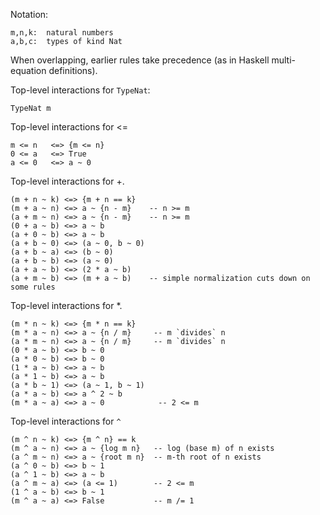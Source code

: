 
Notation:

```wiki
m,n,k:  natural numbers
a,b,c:  types of kind Nat
```


When overlapping, earlier rules take precedence (as in Haskell multi-equation definitions).


Top-level interactions for `TypeNat`:

```wiki
TypeNat m
```


Top-level interactions for \<=

```wiki
m <= n   <=> {m <= n}
0 <= a   <=> True
a <= 0   <=> a ~ 0
```


Top-level interactions for +.

```wiki
(m + n ~ k) <=> {m + n == k}
(m + a ~ n) <=> a ~ {n - m}    -- n >= m
(a + m ~ n) <=> a ~ {n - m}    -- n >= m
(0 + a ~ b) <=> a ~ b
(a + 0 ~ b) <=> a ~ b
(a + b ~ 0) <=> (a ~ 0, b ~ 0)
(a + b ~ a) <=> (b ~ 0)
(a + b ~ b) <=> (a ~ 0)
(a + a ~ b) <=> (2 * a ~ b)
(a + m ~ b) <=> (m + a ~ b)    -- simple normalization cuts down on some rules
```


Top-level interactions for \*.

```wiki
(m * n ~ k) <=> {m * n == k}
(m * a ~ n) <=> a ~ {n / m}     -- m `divides` n
(a * m ~ n) <=> a ~ {n / m}     -- m `divides` n
(0 * a ~ b) <=> b ~ 0
(a * 0 ~ b) <=> b ~ 0
(1 * a ~ b) <=> a ~ b
(a * 1 ~ b) <=> a ~ b
(a * b ~ 1) <=> (a ~ 1, b ~ 1)
(a * a ~ b) <=> a ^ 2 ~ b
(m * a ~ a) <=> a ~ 0            -- 2 <= m
```


Top-level interactions for `^`

```wiki
(m ^ n ~ k) <=> {m ^ n} == k
(m ^ a ~ n) <=> a ~ {log m n}   -- log (base m) of n exists
(a ^ m ~ n) <=> a ~ {root m n}  -- m-th root of n exists
(a ^ 0 ~ b) <=> b ~ 1
(a ^ 1 ~ b) <=> a ~ b
(a ^ m ~ a) <=> (a <= 1)        -- 2 <= m
(1 ^ a ~ b) <=> b ~ 1
(m ^ a ~ a) <=> False           -- m /= 1
```